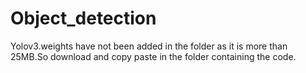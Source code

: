 # Object_detection

Yolov3.weights have not been added in the folder as it is more than 25MB.So download and copy paste in the folder containing the code.
